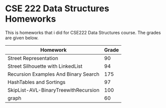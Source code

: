 # CSE 222 Data Structures Homeworks

This is homeworks that i did for CSE222 Data Structures course. The grades are given below.

| Homework | Grade |
|----------|----------|
| Street Representation  | 90  |
| Street Silhouette with LinkedList | 94  |
| Recursion Examples And Binary Search  | 175  |
| HashTables and Sortings  | 97  |
| SkipList-AVL-BinaryTreewithRecursion  | 100 |
| graph | 60 |
